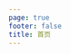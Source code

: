 ```yaml
---
page: true
footer: false
title: 首页
---
```


<script setup>
import Home from '@theme/components/Home.vue'
</script>

<Home />
